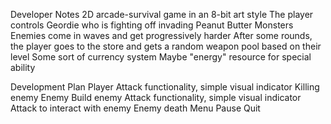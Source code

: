 Developer Notes
  2D arcade-survival game in an 8-bit art style
  The player controls Geordie who is fighting off invading Peanut Butter Monsters
	Enemies come in waves and get progressively harder
	After some rounds, the player goes to the store and gets a random weapon pool based on their level
	Some sort of currency system
	Maybe "energy" resource for special ability

Development Plan
  Player
	Attack functionality, simple visual indicator
	Killing enemy
  Enemy
	Build enemy
	Attack functionality, simple visual indicator
	Attack to interact with enemy
	Enemy death
  Menu
	Pause
	Quit
